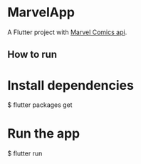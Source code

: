 # MarvelApp

A Flutter project with [Marvel Comics api](https://developer.marvel.com/).

## How to run
# Install dependencies
$ flutter packages get
# Run the app
$ flutter run


